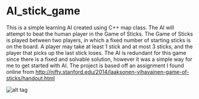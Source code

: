 # AI_stick_game 

This is a simple learning AI created using C++ map class. 
The AI will attempt to beat the human player in the Game of Sticks. 
The Game of Sticks is played between two players, in which 
a fixed number of starting sticks is on the board. A player
may take at least 1 stick and at most 3 sticks, and the player
that picks up the last stick loses. 
The AI is redundant for this game since there is a fixed 
and solvable solution, however it was a simple way for me 
to get started with AI. The project is based off an 
assignment I found online from 
http://nifty.stanford.edu/2014/laaksonen-vihavainen-game-of-sticks/handout.html

![alt tag](https://github.com/nliampisan/AI_stick_game/blob/master/Screenshot.png)
